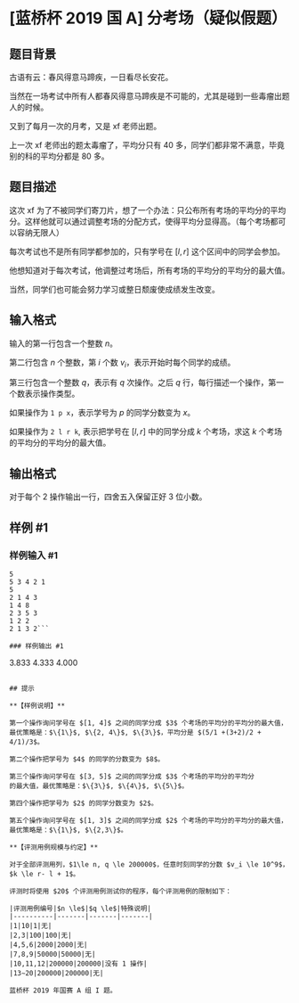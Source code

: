 # [蓝桥杯 2019 国 A] 分考场（疑似假题）

## 题目背景

古语有云：春风得意马蹄疾，一日看尽长安花。

当然在一场考试中所有人都春风得意马蹄疾是不可能的，尤其是碰到一些毒瘤出题人的时候。

又到了每月一次的月考，又是 xf 老师出题。

上一次 xf 老师出的题太毒瘤了，平均分只有 $40$ 多，同学们都非常不满意，毕竟别的科的平均分都是 $80$ 多。

## 题目描述

这次 xf 为了不被同学们寄刀片，想了一个办法：只公布所有考场的平均分的平均分。这样他就可以通过调整考场的分配方式，使得平均分显得高。（每个考场都可以容纳无限人）

每次考试也不是所有同学都参加的，只有学号在 $[l,r]$ 这个区间中的同学会参加。

他想知道对于每次考试，他调整过考场后，所有考场的平均分的平均分的最大值。

当然，同学们也可能会努力学习或整日颓废使成绩发生改变。

## 输入格式

输入的第一行包含一个整数 $n$。

第二行包含 $n$ 个整数，第 $i$ 个数 $v_i$，表示开始时每个同学的成绩。

第三行包含一个整数 $q$，表示有 $q$ 次操作。之后 $q$ 行，每行描述一个操作，第一个数表示操作类型。

如果操作为 `1 p x`，表示学号为 $p$ 的同学分数变为 $x$。

如果操作为 `2 l r k`, 表示把学号在 $[l,r]$ 中的同学分成 $k$ 个考场，求这 $k$ 个考场的平均分的平均分的最大值。

## 输出格式

对于每个 $2$ 操作输出一行，四舍五入保留正好 $3$ 位小数。

## 样例 #1

### 样例输入 #1
```
5
5 3 4 2 1
5
2 1 4 3
1 4 8
2 3 5 3
1 2 2
2 1 3 2```

### 样例输出 #1

```
3.833
4.333
4.000
```

## 提示

**【样例说明】**

第一个操作询问学号在 $[1, 4]$ 之间的同学分成 $3$ 个考场的平均分的平均分的最大值，最优策略是：$\{1\}$, $\{2, 4\}$, $\{3\}$，平均分是 $(5/1 +(3+2)/2 + 4/1)/3$。

第二个操作把学号为 $4$ 的同学的分数变为 $8$。

第三个操作询问学号在 $[3, 5]$ 之间的同学分成 $3$ 个考场的平均分的平均分
的最大值，最优策略是：$\{3\}$, $\{4\}$, $\{5\}$。

第四个操作把学号为 $2$ 的同学分数变为 $2$。

第五个操作询问学号在 $[1, 3]$ 之间的同学分成 $2$ 个考场的平均分的平均分的最大值，最优策略是：$\{1\}$, $\{2,3\}$。

**【评测用例规模与约定】**

对于全部评测用列，$1\le n, q \le 200000$，任意时刻同学的分数 $v_i \le 10^9$，$k \le r- l + 1$。

评测时将使用 $20$ 个评测用例测试你的程序，每个评测用例的限制如下：

|评测用例编号|$n \le$|$q \le$|特殊说明|
|----------|-------|-------|-------|
|1|10|1|无|
|2,3|100|100|无| 
|4,5,6|2000|2000|无| 
|7,8,9|50000|50000|无|
|10,11,12|200000|200000|没有 1 操作|
|13∼20|200000|200000|无|

蓝桥杯 2019 年国赛 A 组 I 题。
